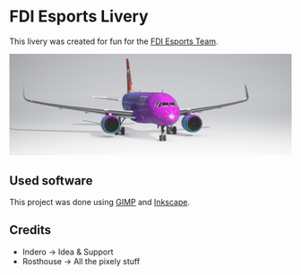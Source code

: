 ﻿# FDI Esports Livery

This livery was created for fun for the [FDI Esports Team](https://twitter.com/fdi_esports). 

![Livery Preview](SimObjects/Airplanes/Asobo_A320_NEO/TEXTURE.FDI/thumbnail.jpg)

## Used software

This project was done using [GIMP](https://www.gimp.org/) and [Inkscape](https://inkscape.org/de/).

## Credits

- Indero -> Idea & Support
- Rosthouse -> All the pixely stuff
